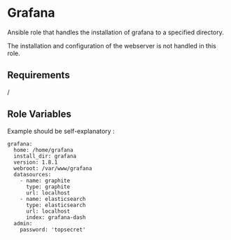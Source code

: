 Grafana
=========

Ansible role that handles the installation of grafana to a specified directory.

The installation and configuration of the webserver is not handled in this role.

Requirements
------------

/

Role Variables
--------------

Example should be self-explanatory :


```
grafana:
  home: /home/grafana
  install_dir: grafana
  version: 1.8.1
  webroot: /var/www/grafana
  datasources:
    - name: graphite
      type: graphite
      url: localhost
    - name: elasticsearch
      type: elasticsearch
      url: localhost
      index: grafana-dash
  admin:
    password: 'topsecret'

```
